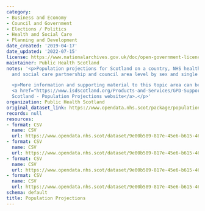 ```yaml
---
category:
- Business and Economy
- Council and Government
- Elections / Politics
- Health and Social Care
- Planning and Development
date_created: '2019-04-17'
date_updated: '2022-07-15'
license: https://www.nationalarchives.gov.uk/doc/open-government-licence/version/3/
maintainer: Public Health Scotland
notes: '<p>Population projections for Scotland on a country, NHS health board, health
  and social care partnership and council area level by sex and single year of age.</p>

  <p>More information and supporting material to this topic area can be found on the
  <a href="https://www.isdscotland.org/Products-and-Services/GPD-Support/Population/Projections/">ISD
  Scotland - Population Projections website</a>.</p>'
organization: Public Health Scotland
original_dataset_link: https://www.opendata.nhs.scot/package/population-projections
records: null
resources:
- format: CSV
  name: CSV
  url: https://www.opendata.nhs.scot/dataset/9e00b589-817e-45e6-b615-46c935bbace0/resource/63d8e0b9-32e2-4847-9353-177f8d931c10/download/ca_pop_proj_03072020.csv
- format: CSV
  name: CSV
  url: https://www.opendata.nhs.scot/dataset/9e00b589-817e-45e6-b615-46c935bbace0/resource/93137613-2f5c-4d8f-b756-0432abb6fbc0/download/hscp_pop_proj_03072020.csv
- format: CSV
  name: CSV
  url: https://www.opendata.nhs.scot/dataset/9e00b589-817e-45e6-b615-46c935bbace0/resource/0876fc67-05e6-4e87-bc30-c4b0756fff04/download/hb_pop_proj_03072020.csv
- format: CSV
  name: CSV
  url: https://www.opendata.nhs.scot/dataset/9e00b589-817e-45e6-b615-46c935bbace0/resource/7a9e74c9-8746-488b-8fba-0fad7c7866ea/download/scotland_pop_proj_15072022.csv
schema: default
title: Population Projections
---
```

